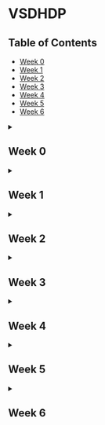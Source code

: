 # VSDHDP

## Table of Contents
- [Week 0](#week-0)
- [Week 1](#week-1)
- [Week 2](#week-2)
- [Week 3](#week-3)
- [Week 4](#week-4)
- [Week 5](#week-5)
- [Week 6](#week-6)
  
<details>
  <summary>
    <h2 id = 'week-0'>Week 0</h2>
  </summary>

<p>
  
  ## **Yosys Installation**

  1. Update package list and install dependencies:
      ```sh
      sudo apt-get update
      sudo apt-get install build-essential clang bison flex libreadline-dev gawk tcl-dev libffi-dev git graphviz xdot pkg-config python3 libboost-system-dev libboost-python-dev libboost-filesystem-dev zlib1g-dev make
      ```

  2. Clone the Yosys repository and install:
      ```sh
      git clone https://github.com/YosysHQ/yosys.git
      cd yosys
      make config-gcc
      make
      sudo make install
      ```

  ![Yosys Installation Screenshot](https://github.com/siddharthanand3/vsdhdp/assets/171400217/38640060-1f57-4b90-85ce-02d3d8da50b6)

  ## **iVerilog Installation**

  1. Update package list and install iVerilog:
      ```sh
      sudo apt-get update
      sudo apt-get install iverilog
      ```

  ![iVerilog Installation Screenshot](https://github.com/siddharthanand3/vsdhdp/assets/171400217/0a4109eb-273c-4712-936b-3f2052e3cfb1)

  ## **GTKWave Installation**

  1. Update package list and install GTK Wave:
      ```sh
      sudo apt-get update
      sudo apt install gtkwave
      ```

  ![GTK Wave Installation Screenshot](https://github.com/siddharthanand3/vsdhdp/assets/171400217/fe3a3ab1-4a81-4a36-a04c-decf631f9ade)

</p>
</details>


<details>
  <summary>
    <h2 id = 'week-1'>Week 1</h2>
  </summary>

<details>
  <summary>Introduction to Verilog RTL Design</summary>

### ***Viewing the Output After Simulation in GTKWave***

1. **Open iVerilog:**
    - ![ss for opening iverilog](https://github.com/siddharthanand3/vsdhdp/assets/171400217/bbd88023-3ee5-4547-af92-191251f8c92a)

2. **Create a VCD file:**
    - Steps:
    ```sh
    iverilog (name of the verilog file).v (tb_(name of verilog file)).v
    ./a.out
    ```
    - ![ss for opening gtkwave after loading the files into iverilog](https://github.com/siddharthanand3/vsdhdp/assets/171400217/9c023f1a-c651-4cfa-bcf2-e514f69397a1)

3. **Open the file in GTKWave to observe output:**
    - Steps:
    ```sh
    gtkwave (tb_(name of the verilog file)).vcd
    ```
    - OUTPUT:
    - ![Screenshot 2024-06-11 003114](https://github.com/siddharthanand3/vsdhdp/assets/171400217/6bbf9384-86a3-4b88-8fc3-092955a237b0)

#### **Viewing the Verilog Code for Both the Testbench and the File**

- ![iverilog testbench and file](https://github.com/siddharthanand3/vsdhdp/assets/171400217/717bfe71-c7a4-4564-86d4-fcebb9355613)

#### **Read Liberty Command to Read Both the .lib File and Verilog Code File**

- ![read lib 1](https://github.com/siddharthanand3/vsdhdp/assets/171400217/56b46a7a-631e-4660-9619-c3cd602aed9f)
- ![readverilog](https://github.com/siddharthanand3/vsdhdp/assets/171400217/d049566f-a9c8-4467-bf9e-f8bda294e001)

#### **Synthesis Design**

- Yosys is the synthesizer used to convert the RTL Design into a netlist for viewing purposes.
- Code:
    ```sh
    read_liberty -lib (.lib file location)
    read_verilog (name of the verilog file).v
    synth -top (module name in the verilog file)
    abc -liberty (.lib file location)
    ```
- ![synthesisdesign](https://github.com/siddharthanand3/vsdhdp/assets/171400217/4d2b9b0b-49b3-4724-b2da-8b40f6db723c)

#### Realize the Exact .lib File and Obtain Parameters for Verification

- ![realisesky130_cd](https://github.com/siddharthanand3/vsdhdp/assets/171400217/3b53b11f-aed1-4861-9bda-9d96e9c0c53c)

#### Netlist Viewing

- Code:
    ```sh
    show
    ```
- ![netlist](https://github.com/siddharthanand3/vsdhdp/assets/171400217/b55cb99e-59a1-4503-ab0e-295d2aa938a9)

#### Writing the Verilog Netlist File

- Code:
    ```sh
    write_verilog good_mux_netlist.v
    !gvim good_mux_netlist.v
    ```
- ![netlist representation](https://github.com/siddharthanand3/vsdhdp/assets/171400217/d73a9989-b0a8-40e5-8da8-13f942f19803)

</details>

<details>
  <summary>Timing libs, hierarchical vs flat synthesis</summary>

#### Accessing the .lib File

- ![lib ss](https://github.com/siddharthanand3/vsdhdp/assets/171400217/70ad16b6-d6ef-4d75-a96d-5c1ec3e603b3)

#### An Example for How Cells Are Stored

- ![and gate specifications](https://github.com/siddharthanand3/vsdhdp/assets/171400217/c3c1af4f-98fe-413f-afb6-94e4c11484dc)
- Different AND gates have different sizes and power consumed. For example, in the below figure although the AND4 gate occupies more area, the delay is lesser as compared to AND2 and AND0.
- ![andgatesdifferent flavors](https://github.com/siddharthanand3/vsdhdp/assets/171400217/ad8e0ced-1908-4de6-9611-ede56eaa930f)

#### Synthesis of Multiple Modules

- When a single module is used multiple times in a file, it is created only once and replicated to fit the requirement. This saves time and power.
- Code:
    ```sh
    read_liberty -lib (path to the .lib file)
    read_verilog (name of the Verilog file)
    synth_top (name of the module)
    abc -liberty (path to the .lib file)
    show
    ```
- ![multi code](https://github.com/siddharthanand3/vsdhdp/assets/171400217/18d34fc2-97a0-4bf9-86ac-a7eb8815d4c8)
- ![Multiple modules](https://github.com/siddharthanand3/vsdhdp/assets/171400217/bbdb9291-cf46-4a79-9b2e-fc8c14e0af55)

#### Design Output for Each Submodule

- ![modules design output](https://github.com/siddharthanand3/vsdhdp/assets/171400217/f3e49ebb-87d2-4428-b1f4-94b56407fc3c)

#### Hierarchical Design

- The design is constituted of many submodules, and it is preserved.
- Code:
    ```sh
    read_liberty -lib <path to the .lib file>
    read_verilog (name of the Verilog file)
    synth_top (name)
    abc -liberty (path to the .lib file)
    show (name given)
    ```
- ![hierarchical design](https://github.com/siddharthanand3/vsdhdp/assets/171400217/418c90a1-3456-4ae4-ab94-c1ea064635ed)
- ![hierarchy is preserved](https://github.com/siddharthanand3/vsdhdp/assets/171400217/1ab9c081-60cc-4645-ad25-dc90a65bcc7c)
- Code:
    ```sh
    write_verilog -noattr (name)
    !gvim (name)
    ```

#### Flattened File

- On using the 'flatten' command in Yosys you can break down the submodules.
- Code:
    ```sh
    flatten
    write_verilog (name of the module)_flat
    !gvim (name of the module)_flat
    ```
- ![flatten comparision](https://github.com/siddharthanand3/vsdhdp/assets/171400217/1e0cf6cb-1774-4803-822e-6bebfa6ac6f9)
- ![flattened netlist](https://github.com/siddharthanand3/vsdhdp/assets/171400217/91ed3a28-ec7f-4065-8f38-928a740bc226)

#### Synthesizing the Submodules Separately

- Doing so helps efficiency and reduces delay.
- ![synthesising on submodule1](https://github.com/siddharthanand3/vsdhdp/assets/171400217/9e6e37fc-a678-4b4e-af03-b206d3ac4d4b)

#### Netlist of Submodule1

- ![netlist submodule1](https://github.com/siddharthanand3/vsdhdp/assets/171400217/4f60bb8c-f38f-4ec9-ae56-eb46b78f4791)

#### Flop Synthesis Simulations

- Code:
    - To view in GTKWave:
        ```sh
        iverilog (name of the verilog file).v tb_(name of the verilog file).v
        ./a.out
        gtkwave tb_(name of the verilog file).v
        ```
    - For viewing netlist in Yosys:
        ```sh
        yosys
        read_liberty -lib (path to the .lib file)
        read_verilog (name of the verilog file).v
        dfflibmap -liberty (path to the .lib file)
        abc -liberty (path to the .lib file)
        show
        ```

#### Asynchronous Reset

- ![asyncres](https://github.com/siddharthanand3/vsdhdp/assets/171400217/87a3f977-9398-4950-a24b-ef3cf3877201)
- ![dff asyncreset netlist](https://github.com/siddharthanand3/vsdhdp/assets/171400217/a200e916-f8ce-4675-b058-7fb515ab7934)

#### Asynchronous Set

- ![async set](https://github.com/siddharthanand3/vsdhdp/assets/171400217/b1caee83-d554-4f2c-b9e9-eb34c6693631)
- ![asynset flop netlist](https://github.com/siddharthanand3/vsdhdp/assets/171400217/2903222e-2593-448f-84c5-ae5268412577)

#### Synchronous Set

- ![syncres](https://github.com/siddharthanand3/vsdhdp/assets/171400217/41b5ed2f-f264-4e66-9ad8-81f489941bf2)
- ![syncres netlist](https://github.com/siddharthanand3/vsdhdp/assets/171400217/304ea5a9-6cc9-4ef2-b263-fb7dc11a191f)

</details>

</details>


<details>
  <summary>
    <h2 id = 'week-2'>Week 2</h2>
  </summary>
  <details>
    <summary>Logic Optimization</summary>
    
#### Logic Optimization

Logic optimization is a process of finding an equivalent representation of the specified logic circuit under one or more specified constraints. This process is a part of logic synthesis applied in digital electronics and integrated circuit design.

#### Combinational Logic Optimization

**Steps:**
 In the Verilog files folder, open Yosys.
1. `read_liberty -lib (path to the .lib file)`
2. `read_verilog opt_check.v`
3. `synth -top opt_check`
4. `opt_clean -purge`
5. `abc -liberty (path to the .lib file)`
6. `show`

**Opt_check file:**

![Opt_check Screenshot](https://github.com/siddharthanand3/vsdhdp/assets/171400217/ed137704-a63e-427a-ab6d-01b974ac73f9)

![Opt_check Verilog Code](https://github.com/siddharthanand3/vsdhdp/assets/171400217/157083a9-8d98-4263-b849-bb45faca0a36)

**Opt_check2 file:**

![Opt_check2 Screenshot](https://github.com/siddharthanand3/vsdhdp/assets/171400217/ea231afd-bd5e-4fa4-ad05-bf6e7aac3892)

![Opt_check2 Verilog Code](https://github.com/siddharthanand3/vsdhdp/assets/171400217/32b06234-f2a1-4261-b4a3-386bc211c161)

**Opt_check3 file:**

![Opt_check3 Screenshot](https://github.com/siddharthanand3/vsdhdp/assets/171400217/e82c3999-5ce4-4c5c-a248-1896cf69f660)

![Opt_check3 Netlist](https://github.com/siddharthanand3/vsdhdp/assets/171400217/60dc3739-13e7-4a87-9115-b58b6bdf2a65)

**Opt_check4 file:**

![Opt_check4 Screenshot](https://github.com/siddharthanand3/vsdhdp/assets/171400217/b73f7e05-67bc-4a09-aafa-15fe2b0083c8)

![Opt_check4 Netlist](https://github.com/siddharthanand3/vsdhdp/assets/171400217/f4da383e-fc5f-44cb-b11c-4ed2ac2a95b6)

#### Optimization of Multiple Modules

**Steps:**
1. `yosys`
2. `read_liberty -lib (path to .lib file)`
3. `read_verilog (name of the file).v`
4. `synth -top (name of the module)`
5. `flatten`
6. `write_verilog (name of the file)_flat.v`
7. `opt_clean -purge`
8. `abc -liberty (path to the .lib file)`
9. `show`

**Multiple_module_opt.v:**

![Multiple Module Opt Screenshot](https://github.com/siddharthanand3/vsdhdp/assets/171400217/1bc28c90-2bd4-4997-ba8b-002571f07fbd)

![Multiple Module Opt Netlist](https://github.com/siddharthanand3/vsdhdp/assets/171400217/5ac68ad1-f45f-4abd-b7d3-b55247224f37)

#### Sequential Logic Optimization

**GTKWave:**
1. Open the Verilog files folder.
2. `iverilog (name of the verilog file).v tb_(name of the verilog file).v`
3. `./a.out`
4. `gtkwave tb_(name of the verilog file).v`

**Yosys netlist:**
1. `yosys`
2. `read_liberty -lib (path to the .lib file)`
3. `read_verilog (name of the verilog file).v`
4. `dfflibmap -liberty (path to the .lib file)`  # Since using a D flip flop
5. `abc -liberty (path to the .lib file)`
6. `show`

**Dff_const1.v:**

![Dff_const1 Screenshot](https://github.com/siddharthanand3/vsdhdp/assets/171400217/d3ba78a9-f06c-4e63-ae34-1f8861d23912)

![Dff_const1 GTKWave](https://github.com/siddharthanand3/vsdhdp/assets/171400217/547008c0-eba6-4650-9858-b6e269184e98)

![Dff_const1 Netlist](https://github.com/siddharthanand3/vsdhdp/assets/171400217/31547a10-e59a-4112-ae4b-d0680373dd8a)

**Dff_const2.v:**

![Dff_const2 Screenshot](https://github.com/siddharthanand3/vsdhdp/assets/171400217/549e0cae-bdc7-4788-befe-0c28ae431e0d)

![Dff_const2 GTKWave](https://github.com/siddharthanand3/vsdhdp/assets/171400217/47e1d220-fa27-4e11-b911-4969644b2f6a)

![Dff_const2 Netlist](https://github.com/siddharthanand3/vsdhdp/assets/171400217/19621b92-7790-4195-bbb9-e98b4f58e7aa)

**Dff_const3.v:**

![Dff_const3 Screenshot](https://github.com/siddharthanand3/vsdhdp/assets/171400217/37c15e31-f4bf-42f8-8878-bbce8382933e)

![Dff_const3 GTKWave](https://github.com/siddharthanand3/vsdhdp/assets/171400217/575ac287-7b79-42ae-82cf-9f29eccb8a71)

![Dff_const3 Netlist](https://github.com/siddharthanand3/vsdhdp/assets/171400217/7593754d-f778-4ebc-8b8f-cf1433e12449)

**Dff_const4.v:**

![Dff_const4 Screenshot](https://github.com/siddharthanand3/vsdhdp/assets/171400217/7f49bdec-cd01-4fe6-8da3-52bcb511ef6b)

![Dff_const4 GTKWave](https://github.com/siddharthanand3/vsdhdp/assets/171400217/029d50b0-1a2f-4a64-ac15-29d43f53cd32)

![Dff_const4 Netlist](https://github.com/siddharthanand3/vsdhdp/assets/171400217/51796e6a-0c52-4ec8-b664-b63fdd8c5230)

**Dff_const5.v:**

![Dff_const5 Screenshot](https://github.com/siddharthanand3/vsdhdp/assets/171400217/97c85158-cb06-4fad-be5b-89260485def1)

![Dff_const5 GTKWave](https://github.com/siddharthanand3/vsdhdp/assets/171400217/3955d1cc-3d1f-4ec1-a085-8274cf9aa10f)

![Dff_const5 Netlist](https://github.com/siddharthanand3/vsdhdp/assets/171400217/fa6d846c-8a42-4a08-b011-e2ad86870dfe)

 </details>

 <details>
    <summary>Gate Level Simulation (GLS)</summary>

#### Gate Level Simulation (GLS)

**Synthesis Simulation Mismatch:**

**Steps:**
1. GTKWave simulation
2. Yosys synthesis of netlist
3. Gate level simulation to compare the two simulations and confirm

**Code:**

**GTKWave simulation:**
1. `iverilog (name of the verilog file).v tb_(name of the verilog file).v`
2. `./a.out`
3. `gtkwave tb_(name of the verilog file).v`

**Yosys synthesis of netlist:**
1. `read_liberty -lib (path to the .lib file)`
2. `read_verilog (name of the verilog file).v`
3. `synth -top (name of the module)`
4. `abc -liberty (path to the .lib file)`
5. `write_verilog (name of the verilog file)_net.v`
6. `show`

**Gate level simulation:**
1. `iverilog (path to the primitives.v file) (path to the sky130_fd_sc_hd.v file) (name of the verilog file)_net.v (testbench of the verilog file)`
2. `./a.out`
3. `gtkwave (testbench of the verilog file).vcd`

**Ternary_mux_operator.v:**

**File:**

![Ternary_mux File](https://github.com/siddharthanand3/vsdhdp/assets/171400217/e3a704ac-9b72-47c8-89b0-be29492823c5)

**GTKWave simulation:**

![Ternary_mux GTKWave](https://github.com/siddharthanand3/vsdhdp/assets/171400217/22b26915-2e98-4f00-8707-5bb375750505)

**Netlist:**

![Ternary_mux Netlist](https://github.com/siddharthanand3/vsdhdp/assets/171400217/882805fb-8763-49a5-91fe-dba2548dd597)

**Confirmed GLS output:**

![Ternary_mux GLS Output](https://github.com/siddharthanand3/vsdhdp/assets/171400217/7e832ae8-a720-4181-80dc-3aa6d88677f3)

**Bad_mux.v:**

**File:**

![Bad_mux File](https://github.com/siddharthanand3/vsdhdp/assets/171400217/11de45ac-99d6-4798-9e68-0e2cd1d7ad3a)

**GTKWave simulation:**

![Bad_mux GTKWave](https://github.com/siddharthanand3/vsdhdp/assets/171400217/4a4116cf-b540-4800-90b6-4798d8b56096)

**Netlist:**

![Bad_mux Netlist](https://github.com/siddharthanand3/vsdhdp/assets/171400217/f59a16cf-5fd8-45ad-a280-67ff30b1071d)

**Confirmed GLS output:**

![Bad_mux GLS Output](https://github.com/siddharthanand3/vsdhdp/assets/171400217/1d1a7da5-ac43-4a1a-8460-c3a05080d0df)

**Blocking_caveat.v:**

**File:**

![Blocking_caveat File](https://github.com/siddharthanand3/vsdhdp/assets/171400217/59ce738b-d7ef-4cbf-ad11-920aafc23f49)

**GTKWave simulation:**

![Blocking_caveat GTKWave](https://github.com/siddharthanand3/vsdhdp/assets/171400217/25cf96a8-6956-48c6-93b9-bcd72315d68e)

**Netlist:**

![Blocking_caveat Netlist](https://github.com/siddharthanand3/vsdhdp/assets/171400217/362f6518-6409-41b2-bf9a-834f71717220)

**Confirmed GLS output:**

![Blocking_caveat GLS Output](https://github.com/siddharthanand3/vsdhdp/assets/171400217/14045d2f-88ae-4cf4-970d-18ec67712e25)

In the above example, the Gate Level Simulation failed. This is due to a synthesis simulation mismatch caused by a blocking statement. Hence, it is important to note that we need to avoid using blocking statements as much as possible. And when we do use them, we need to have the utmost clarity so as to prevent such errors.
 </details>
</details>

<details>
  <summary>
    <h2 id = 'week-3'>Week 3</h2>
  </summary>
  <details>
    <summary>RISC-V: An overview</summary>

#### **RISC-V architecture:** 

  The RISC-V architecture is built upon a set of key design principles that contribute to its performance, efficiency, and adaptability. These principles include the use of a reduced instruction set, modularity, and extensibility. By adhering to these principles, RISC-V enables the development of processors that can be tailored to specific applications and use cases, providing a high degree of customization and optimization.

  ![image](https://github.com/siddharthanand3/vsdhdp/assets/171400217/80d84c9f-7e37-4212-bb5a-b837e920e08b)

#### **Instruction set:**

 The RISC-V instruction set architecture (ISA) is a set of instructions for a computer processor. It supports a wide range of applications, including embedded systems, application processors, and microcontrollers. The RISC-V instructions are designed to improve code density and performance while ensuring that code is compact and easy to debug. The instruction set includes integer and floating-point computing, as well as memory and control instructions. The instruction set is extensible, allowing for custom instructions to be added to the architecture.

![image](https://github.com/siddharthanand3/vsdhdp/assets/171400217/4096d8c2-7a49-41f9-83b5-cb7694b47eab)

![image](https://github.com/siddharthanand3/vsdhdp/assets/171400217/2d850c99-8130-4be8-9d9b-d1ba481ff846)

</details>
  <details>
    <summary>Compilation of the C Code</summary>

#### **Installation of the leafpad editor:**

```bash
sudo apt install leafpad
```

#### **Open the leafpad editor:**

```bash
leafpad (name of the file).c
```

#### **C code:**

![Screenshot 2024-06-26 223602](https://github.com/siddharthanand3/vsdhdp/assets/171400217/4c3e3837-f8e0-4730-abf1-2a88e947d800)


#### **Output of the code:**

```bash
gcc (name of the file).c
ls -ltr
./a.out
```

![Screenshot 2024-06-25 180104](https://github.com/siddharthanand3/vsdhdp/assets/171400217/1296a5cf-bf2f-4662-8d56-9af62cb1de26)

 </details>
 
 <details>
    <summary>RISC-V Based Lab</summary>


#### **Code:**

#### **Display the C code on terminal:**

```bash
cat (name of the file).c
```

![cat c code](https://github.com/siddharthanand3/vsdhdp/assets/171400217/a5ef253a-eb1e-4260-95fa-c02c78c7bfbd)


#### **Utilizing the RISC-V compiler:**

```bash
riscv64-unknown-elf-gcc -o1 -mabi=lp64 -march=rv64i -o (name of the file).o (name of the file).c
```

#### **Check if the file has been created:**

```bash
ls -ltr (name of the file).o
```

![Screenshot 2024-06-25 185502](https://github.com/siddharthanand3/vsdhdp/assets/171400217/7fc1a23f-a8fa-47a2-9d5a-60415d9b0f85)

#### **In order to view the Assembly level breakdown:**

```bash
riscv64-unknown-elf-objdump -d (name of the file).o
riscv64-unknown-elf-objdump -d (name of the file).o | less
/main
```

![O1](https://github.com/siddharthanand3/vsdhdp/assets/171400217/1df9dccb-6faf-4f8e-b70d-e364e8761eca)


#### **In order to reduce the number of instructions so that speed is increased:**

```bash
riscv64-unknown-elf-gcc -ofast -mabi=lp64 -march=rv64i -o (name of the file).o (name of the file).c
```


#### **Reduced instruction set:**

![ofast instruction](https://github.com/siddharthanand3/vsdhdp/assets/171400217/abf48a44-b595-48c9-9447-5dffda7f23cd)


| Optimization flags | Details |
|-|-|
| `-O0` | Default optimization for compilation time. | 
| `-O1` | It optimizes minimally. |
| `-O2` | It optimizes slightly more than O1. |
| `-O3` | It optimizes even more. |
| `-Ofast` | It optimizes very aggressively to the point of breaking standard compliance. |
| `-Og` | Optimize debugging experience. -Og enables optimizations that do not interfere with debugging. It should be the optimization level of choice for the standard edit-compile-debug cycle, offering a reasonable level of optimization while maintaining fast compilation and a good debugging experience. |
| `-Os` | Optimize for size. `Os` enables all `O2` optimizations that do not typically increase code size. It also performs further optimizations designed to reduce code size. `Os` disables the following optimization flags: `-falign-functions -falign-jumps -falign-loops -falign-labels -freorder-blocks -freorder-blocks-and-partition -fprefetch-loop-arrays -ftree-vect-loop-version`. |

  </details>
<details>
  <summary>RISC-V rv32i</summary>
 
<details>
    <summary>
    <h4 id='RISC-V Simulation using GTKWave'>  RISC-V Simulation using GTKWave </h4>
    </summary>


#### In order to clone the files and download the netlist files for simulation and synthesis:

```bash
git clone https://github.com/siddharthanand3/vsdhdp
cd rv32i
```

#### **GTKWave simulation**:

```bash
iverilog rv32i.v tb_rv32i.v
./a.out
gtkwave tb_rv32i.vcd
```

| **S. No.** |  **Operation**  |  **Hardcoded ISA**  |  
|  :----:  |  :----:  |  :----:  |  
|  1.  |  ADD R6, R2, R1  |  32'h02208300  |  
|  2.  |  SUB R7, R1, R2  |  32'h02209380  |  
|  3.  |  AND R8, R1, R3  |  32'h0230a400  |  
|  4.  |  OR R9, R2, R5  |  32'h02513480  |  
|  5.  |  XOR R10, R1, R4  |  32'h0240c500  |  
|  6.  |  SLT R1, R2, R4  |  32'h02415580  |  
|  7.  |  ADDI R12, R4, 5  |  32'h00520600  |  
|  8.  |  BEQ R0, R0, 15  |  32'h00f00002  |  
|  9.  |  SW R3, R1, 2  |  32'h00209181  |  
|  10.  |  LW R13, R1, 2  |  32'h00208681  |  
|  11.  |  SRL R16, R14, R2  |  32'h00271803  |
|  12.  |  SLL R15, R1, R2  |  32'h00208783  |

#### **Analysing the obtained waveform pertaining to each of the above instruction:**

`clk` - clock
`ID_EX_A` - Input stored in register 1
`ID_EX_B` - Input stored in register 2
`EX_MEM_ALUOUT` - Obtained output
`EX_MEM_IR` - 32 bit ISA for each instruction

**`Instruction 1: ADD R6, R2, R1`**  

Output of ADD: 1+2 = 3
Hardcoded ISA: 32'h02208300

![instruction 1](https://github.com/siddharthanand3/vsdhdp/assets/171400217/ec6b814b-93ae-4978-84d1-deba37bbbf97)

**`Instruction 2: SUB R7, R1, R2`**

Output of SUB: 1-2 = -1 = FFFFFF...
Hardcoded ISA: 32'h02209380

![instruction 2](https://github.com/siddharthanand3/vsdhdp/assets/171400217/7ea4a566-d8ec-45ba-9ee8-252bb913ea7f)

**`Instruction 3: AND R8, R1, R3`**

Output of AND: 3(0011) & 1(0001) = 1(0001)
Hardcoded ISA: 32'h0230a400

![instruction3](https://github.com/siddharthanand3/vsdhdp/assets/171400217/e87a951a-1ca2-4178-abe2-b082310d476b)

**`Instruction 4: OR R9, R2, R5`**

Output of OR: 2(0010) | 5(0101) = 7(0111)
Hardcoded ISA: 32'h02513480

![instruction4](https://github.com/siddharthanand3/vsdhdp/assets/171400217/0ee70de0-788c-489a-a0d6-9b254ac32fd5)

**`Instruction 5: XOR R10, R1, R4`**

Output of XOR: 1(0001) ^ 4(0100) = 5(0101)
Hardcoded ISA: 32'h0240c500

![instruction5](https://github.com/siddharthanand3/vsdhdp/assets/171400217/5f4a8849-6c79-4f14-afe1-a2d85428e38b)

**`Instruction 6: SLT R1, R2, R4`**

Output of SLT: It compares the first input with the second input. If the first input is lesser than the second, then 1. Else 0.
2<4, hence 1.
Hardcoded ISA: 32'h02415580

![instruction6](https://github.com/siddharthanand3/vsdhdp/assets/171400217/9ffac6ae-651c-45e5-8dfa-735d31638857)

**`Instruction 7: ADDI R12, R4, 5`**

Output of ADDI: It adds the first input with an immediate value.
Hardcoded ISA: 32'h00520600

![instruction7](https://github.com/siddharthanand3/vsdhdp/assets/171400217/2671bad3-0e20-4694-8762-9c6e6579b9f2)

**`Instruction 8: BEQ R0, R0, 15`**

Output of BEQ: BEQ is a branching instruction which increments the program counter(PC) by the provided number(in this case, 15) if both inputs are equal.
Here since both inputs are equal, we can see the increase in the program counter.
Hardcoded ISA: 32'h00f00002

![instruction 8](https://github.com/siddharthanand3/vsdhdp/assets/171400217/0d27a9a3-c089-4804-bce2-4998963fdf16)

**`Instruction 9: SW R3, R1, 2`**

Output of SW: The store word `(SW)` instruction reads the lower 4 bytes of your source register and stores them into memory at the address given in the destination operand.
Memory in [ Source register 1 + offset ] is transferred to Destination register.
Hardcoded ISA: 32'h00209181

![instruction 9](https://github.com/siddharthanand3/vsdhdp/assets/171400217/71b933a4-29cd-4f70-93d7-c6e164b59fdf)


  </details>

<details>
    <summary>
      <h4 id='RISC-V Synthesis using Yosys'>RISC-V Synthesis using Yosys</h4>
      </summary>


#### **Synthesis to convert the RTL design code to netlist**:

```bash
read_liberty -lib lib/sky130_fd_sc_hd__tt_025C_1v80.lib
read_verilog rv32i.v
synth -top rv32i
dfflibmap -liberty ..lib/sky130_fd_sc_hd__tt_025C_1v80.lib
proc ; opt	
abc -liberty ..lib/sky130_fd_sc_hd__tt_025C_1v80.lib
clean
flatten 
write_verilog -noattr rv32i_synth.v
```

The netlist file `rv32i_synth.v` is created in the home directory.

![presence of netlist file](https://github.com/siddharthanand3/vsdhdp/assets/171400217/0a719fb2-d99d-4747-ab44-dd3ba7ca2380)

  </details>

<details>
    <summary>
      <h4 id='Gate level simulation of RISC-V'>Gate level simulation of RISC-V</h4>
      </summary>

#### **Gate level simulation**:

```bash
iverilog (path to the primitives.v file) (path to the sky130_fd_sc_hd__tt_025C_1v80.lib file) rv32i_synt.v tb_rv32i.v
./a.out
gtkwave rv32i.vcd
```


**`Instruction 1: ADD R6, R2, R1`**  

![instruction 1](https://github.com/siddharthanand3/vsdhdp/assets/171400217/24bd4132-60a0-4a18-bd50-59784c272977)

**`Instruction 2: SUB R7, R1, R2`**

![instruction 2](https://github.com/siddharthanand3/vsdhdp/assets/171400217/3dbac635-133f-4dd3-a383-3421fd3e4c63)

**`Instruction 3: AND R8, R1, R3`**

![instruction3](https://github.com/siddharthanand3/vsdhdp/assets/171400217/6c7ee19c-d8e3-4e94-a08b-f1f2ab14d327)

**`Instruction 4: OR R9, R2, R5`**

![instruction4](https://github.com/siddharthanand3/vsdhdp/assets/171400217/148a0bd9-7e66-4b3d-aac4-01491035e7cd)

**`Instruction 5: XOR R10, R1, R4`**

![instruction5](https://github.com/siddharthanand3/vsdhdp/assets/171400217/27877b3d-a0a2-4bc0-88b2-807ed6b46ccb)

**`Instruction 6: SLT R1, R2, R4`**

![instruction6](https://github.com/siddharthanand3/vsdhdp/assets/171400217/14f69da4-98c0-41fb-9b23-cb8fe503d0fb)

**`Instruction 7: ADDI R12, R4, 5`**

![instruction7](https://github.com/siddharthanand3/vsdhdp/assets/171400217/c0bb5064-cf83-4bef-86b7-1b994f0ba66b)

**`Instruction 8: BEQ R0, R0, 15`**

![instruction 8](https://github.com/siddharthanand3/vsdhdp/assets/171400217/8ba2831f-a632-41b8-bb72-6427e6744f0f)

**`Instruction 9: SW R3, R1, 2`**

![instruction 9](https://github.com/siddharthanand3/vsdhdp/assets/171400217/debff06c-1b90-4460-86a3-0a9725c4dd9f)


The above screenshots are proof of the confirmed Gate Level Simulation (GLS), as there is no mismatch post synthesis.



</details>
</details>
  
</details>

<details>
  <summary>
     <h2 id = 'week-4'>Week 4</h2>
  </summary>
<details>  
<summary> Static timing Analysis (STA)</summary>  
<h3>What is Static Timing Analysis?</h3>  

* Static timing analysis (STA) is a method of validating the timing performance of a design by checking all possible paths for timing violations. 
STA breaks a design down into timing paths, calculates the signal propagation delay along each path, and checks for violations of timing constraints inside the design and at the input/output interface.
* In comparision to circuit simulation, static timing analysis is:
  * Faster - It doesn't simulate multiple test vectors
  * More thorough - It is more thorough in the sense that it checks the worst-case timing for all possible logic conditions, not just those sensitized by a particular set.


<h3>OpenSTA</h3>

OpenSTA is a gate level static timing verifier. As a stand-alone executable it can be used to verify the timing of a design using standard file formats.

Steps to install OpenSTA:
```
git clone https://github.com/parallaxsw/OpenSTA.git
cd OpenSTA
mkdir build
cd build
cmake ..
make
```

STA of RISC-V CPU core using OpenSTA:

1. Open a new folder which contains all the required files.
2. `sta`
3. `read_liberty ./sky130_fd_sc_hd__tt_025C_1v80.lib`
4. `read_verilog ./rv32i_synth.v`
5. `link_design rv32i`
6. `current_design`
7. `read_sdc riscv_core_synthesis.sdc`
8. `check_setup -verbose -unconstrained_endpoints`
9. `report_checks -path_delay min_max -fields {nets cap slew input_pins fanout} -digits {4}`

Min path:

![minpath](https://github.com/user-attachments/assets/383ced60-c91c-4d7e-83ed-c5bf17b68225)

Max path:

![maxpath](https://github.com/user-attachments/assets/9f924f08-63fa-4fe9-9352-0ef42fd6866d)

</details>
  
</details>

<details>
<summary>
  <h2 id = 'week-5'> Week 5 </h2>
</summary>  

Configuration of the .tcl file:

![Screenshot 2024-07-20 053448](https://github.com/user-attachments/assets/9189bd37-86ea-4cb5-98ff-41077899dbba)

Some basic commands for setting design constraints:

1. `get_*` - querying commands
   i) `get_ports`: It is used to query the ports in the design.
   ii) `get_clocks`: It is used to query the clocks in the design.
   iii) `get_attribute`: It is used to view properties of the cells or ports.

Note: `-filter` is used to input conditions while using `get_*` commands.

2. `report_*` - used to obtain details regarding any specific ports or pins

Configuring the Design constraints:

1. `create_clock -name <name_of_clock:'my_clk'> -per ,period:'5(in ns)'> [clock definition point]`: command to generate a clock
2. `set_clock_latency <delay> <name of the clock>`: In order to model clock delay in the network.
3. `set_clock_uncertainty <delay = skew + jitter> <name of the clock>`: This is for setting the clock network (skew + jitter).

Important note: It is imperative that after performing the CLock Tree Synthesis (CTS), we take only jitter into account. This is because the skew will be calculated from the clock network.

`set_clock_uncertainty <delay = jitter> <name of the clock>`: post CTS.

The period given in the `create_clock` command is actually the time period between two rising edges in the clock cycle.

`-wave {<first rising edge> <first falling edge>}`: this is used to signify that the starting phase (i.e. 0 is a falling edge).


TCL file defining the corners:

Process corners in VLSI refer to the variations in transistor and circuit behavior due to manufacturing tolerances. These variations can significantly impact the timing and performance of a circuit during static timing analysis (STA).

![image](https://github.com/user-attachments/assets/6ddcec89-1a36-442a-9115-10b604d8e8c7)

STA of slow, typical and fast libraries:

Slow library:

![Screenshot 2024-07-26 194838](https://github.com/user-attachments/assets/43ffa531-d36a-4b7c-aa8d-7d144bdf1e37)


Typical library:

![Screenshot 2024-07-26 194848](https://github.com/user-attachments/assets/9e4fcf72-1504-44f4-9438-8e704a346836)


Fast library:

![Screenshot 2024-07-26 194811](https://github.com/user-attachments/assets/50710848-0d16-4fd5-94fc-3e240e83792e)

TCL file for output generation:

![image](https://github.com/user-attachments/assets/4ba69a9b-fcf3-40be-a3b3-00a47144a5e8)


WNS:

Worst negative slack (WNS) is the setup slack of the critical path in your design.

![image](https://github.com/user-attachments/assets/10d98ccb-c591-403a-8bd0-87bf3b3fdca0)


TNS:

The "Total Negative Slack (TNS)" is the sum of the (real) negative slack in your design.

![image](https://github.com/user-attachments/assets/27b30f62-d7fc-4e2a-acad-59abf5e181d6)

</details>

<details>
<summary>
  <h2 id = 'week-6'> Week 6 </h2>
</summary>

There are 3 major elements that are required to execute the design flow of ASIC:

* Hardware Development Language
* EDA tools
* Process Design kits (PDKs)

The flow from RTL to GDSII:

![image](https://github.com/user-attachments/assets/3c685192-624a-48a0-a594-599c392e204e)


Interactive mode of OpenLANE:

1. `prep -design <design_name>`
2. `run_synthesis`
3.  `run_floorplan`
4.  `run_placement`
5.  `run_cts`
6.  `run_routing`
7.  `run_magic`
8.  `run_magic_spice_export`
9.  `run_magic_drc`
10.  `run_netgen`
11.  `run_magic_antenna_check`

Labs were performed with regard to design <`design name: picorv32a`>.

<details>
<summary> 
<h3>Synthesis and Flop ratio</h3>
</summary>

`run_synthesis` command to execute synthesis of picorv32a:

![image](https://github.com/user-attachments/assets/f4e385f5-e06c-4e15-95bc-880423f175b0)

  
Flop ratio of picorv32a:

![picorv32a](https://github.com/user-attachments/assets/fb231790-39b9-4f00-92be-2ac702d3f1b2)

Number of D- flip dlops is indicated by file name ending with 'dfxtp'. It's 1613.
```math
Total\ number\ of\ cells = 14876\

1613\ / 14876\ = 0.1084\ or\ 10.84\%.
```
</details>
<details>
<summary> 
<h3>Floorplan and placement post synthesis</h3>
</summary>
Floorplan:

1. `./flow.tcl -interactive`
2. `prep -design picorv32a`
3. `run_synthesis`
4. `run_floorplan`

![floorplan](https://github.com/user-attachments/assets/27d0d613-dd02-4ac6-8cbd-e9b96e4c6c37)


Pre-placement:

Contents of floorplan.def:

![floorplan def](https://github.com/user-attachments/assets/8bfd6103-c432-4004-8942-81fa57ae15b4)

Commands to load floorplan def in magic:

1. `cd Desktop/work/tools/openlane_working_dir/openlane/designs/picorv32a/runs/17-03_12-06/results/floorplan/`
2. `magic -T /home/vsduser/Desktop/work/tools/openlane_working_dir/pdks/sky130A/libs.tech/magic/sky130A.tech lef read ../../tmp/merged.lef def read picorv32a.floorplan.def &`

![ss in floorplan def](https://github.com/user-attachments/assets/4b439e72-ff90-42a0-9925-eca88d955f21)

Equidistant ports:

![equidistant ports](https://github.com/user-attachments/assets/ee51a002-73d9-4594-9dc2-53f12b876b56)

Port placement:

![metal3layer](https://github.com/user-attachments/assets/781b45a1-53ef-4f24-9f35-a6d89df9c195)

![metal2layer](https://github.com/user-attachments/assets/b53d9c71-55b0-4482-b974-1aadc187a229)

Decap and tap cells:

![decap and tap cells](https://github.com/user-attachments/assets/ef0d0af6-f9bc-4f20-a990-3e827f89fa53)

Standard cells at the origin:

![subcell](https://github.com/user-attachments/assets/8366fb44-c690-4ad7-9ab7-a6a3c318867c)

Post-placement:

1. `run_placement`

Commands to load placement def in magic:

1. `cd Desktop/work/tools/openlane_working_dir/openlane/designs/picorv32a/runs/17-03_12-06/results/placement/`
2. `magic -T /home/vsduser/Desktop/work/tools/openlane_working_dir/pdks/sky130A/libs.tech/magic/sky130A.tech lef read ../../tmp/merged.lef def read picorv32a.placement.def &`

![placement def](https://github.com/user-attachments/assets/a2a29434-1947-4e07-8d54-ff2fa6dc3aef)

We previously saw in the floorplan about unplaced standard cells.

Standard cells legally placed:

![Unplacedstandardcellslegallyplace](https://github.com/user-attachments/assets/1ddb96fd-fad1-43cd-b5ca-85ebb7417504)
</details>

<details>
<summary> 
<h3>Designing library cells using magic and ngspice</h3>
</summary>

SPICE simulations:

The order of description of the MOS transistors is `drain gate source substrate`.

```
*** Model Descriptions ***
*** Netlist Descriptions ***
M1 out in vdd vdd PMOS W=0.375u L=0.25u
M2 out in 0 0 NMOS W=0.375u L=0.25u

cload out 0 10f

Vdd vdd 0 2.5
Vin in 0 2.5

*** Simulation Commands***
.op
.dc Vin 0 2.5 0.05

*** .include tech parameters file ***
.LIB "<name of tech parameters file>" CMOS_MODELS
.end
```

Cloning the design of the custom inverter layout from the referenced repository:

1. `cd /home/vsduser/Desktop/work/tools/openlane_working_dir/openlane`
2. `git clone https://github.com/nickson-jose/vsdstdcelldesign`

Copy the magic tech file `sky130A.tech` to the same folder in order to not write the entire path repeatedly.

3. `cp /home/vsduser/Desktop/work/tools/openlane_working_dir/pdks/sky130A/libs.tech/magic/sky130A.tech`

Open the custom inverter design on magic:

4. `magic -T sky130A.tech sky130_inv.mag &` 

![inverterlayout](https://github.com/user-attachments/assets/b0e00f7c-90fb-4c5b-a140-aee3d48aecb7)


Identifying PMOS and NMOS on the custom inverter layout:

![pmos identified](https://github.com/user-attachments/assets/7a6fa8e1-250d-436e-b3db-3c69db9ff937)

![nmosidentified](https://github.com/user-attachments/assets/b32f424d-5554-4aec-95f7-94404a725ac7)

Verification that the output (labelled Y) is in fact connected to the drain of both PMOS and NMOS:

![yconnectedtopmosandn](https://github.com/user-attachments/assets/ba5f4c0e-9db0-4c75-abe9-37382971b330)

Verification that Vss is connected to the source of NMOS:

![vgndconnectedtosourceofnmos](https://github.com/user-attachments/assets/a2641752-0634-4984-bd6d-4027cd3f6fe5)

Verification that Vdd is connected to the source of PMOS:

![vddconnectedtosourceofpmos](https://github.com/user-attachments/assets/c0a27e37-60fe-488c-bc3a-4c17df84b60a)

Spice extraction of the inverter:

In the tkcon window:

1. `extract all`

`.ext` file has been created.

2. `ext2spice cthresh 0 rthresh 0`
3. `ext2spice`

![sky130_inv spice](https://github.com/user-attachments/assets/7525b98b-182f-498d-95b5-e74334a0dfa2)

The `.spice` file has successfully been created.

Edited `sky130_inv.spice` file:

![spicefile](https://github.com/user-attachments/assets/aedd0ebe-b3ce-4540-b46b-78ac3bef224d)

Ngspice installation:

`sudo apt install ngspice`

Ngspice simulation:

1. `ngspice sky130_inv.spice`
2. `plot y vs time a`

![image](https://github.com/user-attachments/assets/c35a2938-bb64-4965-b0a8-7544f4fd19ca)

![graph](https://github.com/user-attachments/assets/7b1f3583-ba26-4e34-bd6b-587c93570c4d)

Rise transition time calculation:

```math
Rise\ transition\ time = X\ axis\ value\ for\ output\ at\ 80\% - X\ axis\ value\ for\ output\ at\ 20\%
```
```math
20\%\ of\ output = 660\ mV
```
```math
80\%\ of\ output = 2.64\ V
```

Output at 20%:

![code 20%](https://github.com/user-attachments/assets/84ab70aa-58a6-49b4-b126-d6df1edc3f83)

![20% img](https://github.com/user-attachments/assets/b13ae857-6d3e-4fe4-b2b0-f4148d0d865f)

Output at 80%:

![code 80%](https://github.com/user-attachments/assets/7541551d-2715-4c8c-9006-89f76f9ba3b5)

![80% img](https://github.com/user-attachments/assets/5a7e3dcb-d084-46be-9f07-f62b6741be6c)

```math
Rise\ transition\ time = 2.2465\ - 2.1823\ = 0.0642\ ns\ = 64.2\ ps
```

Cell rise delay calculation:

```math
Rise\ cell\ delay\ = X\ axis\ value\ for\ output\ at\ 50\% - X\ axis\ value\ for\ input\ at\ 50\%
```
```math
50\%\ of\ 3.3V\ = 1.65\ V
```

Cell rise delay at 50% of output:

![cellrisedelay](https://github.com/user-attachments/assets/d39d7d13-82bd-44a6-a3de-1e584dd5cdc4)

![50%cellrise](https://github.com/user-attachments/assets/ed55b631-847d-46d7-91ae-59a41b59c34f)


```math
Rise\ transition\ time = 2.2114\ - 2.1498\ = 0.0616\ ns\ = 61.6\ ps
```
</details>


<details>
<summary> 
<h3>Problems in the old magic tech file and DRC rules</h3>
</summary>

Corrupt skywater process magic tech file and performing DRC corrections:

1. Download `drc_tests.tgz` from [`https://opencircuitdesign.com/open_pdks/archive`](https://opencircuitdesign.com/open_pdks/archive).
2. `tar xfz drc_tests.tgz`

Now that the folder `drc_tests` has been successfully extracted in the `home` folder go ahead and see its contents.

3. `cd drc_tests`
4. `ls -al`

Screenshot of the command window and the contents:

![drc_tests](https://github.com/user-attachments/assets/43d45a12-b21a-490d-a6a8-5420562d6306)

.magicrc file:

![magicrc](https://github.com/user-attachments/assets/ce4d6885-b7f0-4bf1-a694-31ba1515b722)

Incorrectly implemented simple rule correction:

`met3.mag`:

![met3](https://github.com/user-attachments/assets/9231da4e-93f5-4f9e-91b4-3ae536d39b40)

Use `drc why` to identify errors:

![drc why](https://github.com/user-attachments/assets/8696c26e-cdd0-4166-8cbe-39c9ddb71842)

Loading poly:

`load poly`

![poly](https://github.com/user-attachments/assets/a5164c6c-7564-4885-b677-4280faa600a2)

![poly mag](https://github.com/user-attachments/assets/d8d9a4e3-1417-4684-8fab-6a08edeb210d)

Screenshot of `poly` rules:

![peripheryrules](https://github.com/user-attachments/assets/23677d8c-4559-433f-85cc-0b628cef093d)

In the below ss we can clearly notice the violation of `poly.9`

![poly 9violation](https://github.com/user-attachments/assets/013a3ec8-035e-4e23-8b27-90b71e75a82d)

DRC correction made:

![correction](https://github.com/user-attachments/assets/c34652f0-96e8-4765-89b1-fe62921b91f2)

![correction2](https://github.com/user-attachments/assets/1f333e6b-8ac0-4147-88a2-2364ee3420ac)

Let's update the `sky130A.tech` file in magic and check drc:

1. `tech load sky130A.tech`
2. `drc check`
3. `drc why`

![drccheck](https://github.com/user-attachments/assets/7849ca1e-080b-4aef-b150-1272eaa8039e)

Screenshot of `difftap` rules:

![difftap](https://github.com/user-attachments/assets/4db091ca-0305-47d1-9a58-bfd6de42aa6d)

Incorrectly implemented `difftap.2` rule:

![incorrectly implementeddifftap](https://github.com/user-attachments/assets/4b98bfab-be40-4425-93c8-b0e43f888eeb)


</details>

<details>
<summary> 
<h3>Timing modelling using delay tables</h3>
</summary>
Let's revisit the custom inverter layout:

1. `cd Desktop/work/tools/openlane_working_dir/openlane/vsdstdcelldesign`
2. `magic -T sky130A.tech sky130_inv.mag &`

![custominverterlay](https://github.com/user-attachments/assets/98b17110-902e-4a41-80bf-8aceaf37eefb)

`tracks.info` of sky130_fd_sc_hd:

1. `cd Desktop/work/tools/openlane_working_dir/pdks/sky130A/libs.tech/openlane/sky130_fd_sc_hd/`
2. `less tracks.info`

![tracks info](https://github.com/user-attachments/assets/667b69ba-067d-47c6-a0b8-d43f7de1d007)

`tkcon` grid command window:

![tkcon grid](https://github.com/user-attachments/assets/801ea11d-e930-43a0-8707-1bc8af4b8d2d)

Condition 1 verified:

![condition1](https://github.com/user-attachments/assets/a1e3a86b-058a-4478-ae71-20a5833b1ba5)

Both the input and the output ports are at the intersection of the vertical and horizontal tracks. This ensures interconnectivity in both x and y direction for the ports.

Condition 2 verified:

![image](https://github.com/user-attachments/assets/c5f1fee9-28f6-4344-97e5-6e2dd5165a6b)

The second condition states that the width of the cell must be an odd multiple of the X pitch.

``` math
0.5\ + 1\ + 1\ + 0.5\ = 3\ which\ is\ odd.
```

``` math
Width\ of\ the\ standard\ cell\ = 0.46\ * 3\ = 1.38\ um.
```

Condition 3 verified:

![height and width of the cell](https://github.com/user-attachments/assets/3170adcf-0d3b-47b7-be7a-fcf25bf7bbdf)

The third condition states that the height of the cell must be an even multiple of the Y pitch.

``` math
0.5\ + 1\ + 1\ + 1\ + 1\ + 1\ + 1\ + 1\ + 0.5\ = 8\ which\ is\ even.
```

``` math
Height\ of\ the\ standard\ cell\ = 0.34\ * 8\ = 2.72\ um.
```

Save the file as `sky130_vsdinv.mag`:

![commandtosavevsdinv](https://github.com/user-attachments/assets/6496325f-5398-49a9-acff-5c951520e0a1)

Location of the saved file in parent directory:

![commandwindow](https://github.com/user-attachments/assets/2906d20d-0300-4c34-8f7a-9a554f776ad0)

Screenshot of newly created lef file:

![vsdinv lef](https://github.com/user-attachments/assets/6cbe24b3-14f1-4048-8819-f3682dbbbd4f)

Copy the newly generated lef and associated required lib files to the `src` directory located in `picorv32a` design:

1. `cp sky130_vsdinv.lef /home/vsduser/Desktop/work/tools/openlane_working_dir/openlane/designs/picorv32a/src`
2. `cp sky130_fd_sc_hd__* /home/vsduser/Desktop/work/tools/openlane_working_dir/openlane/designs/picorv32a/src`

![copywindow](https://github.com/user-attachments/assets/6bbc9e7b-1dff-4fdd-a258-6361068a92d3)

![srcwindow](https://github.com/user-attachments/assets/f53bfe37-46d2-4078-85dc-00219eeccd32)

Editing the `config.tcl` to change the lib files and add the extra lef into OpenLANE lef:

Commands to be added:

```
set ::env(LIB_SYNTH) "$::env(OPENLANE_ROOT)/designs/picorv32a/src/sky130_fd_sc_hd__typical.lib"
set ::env(LIB_FASTEST) "$::env(OPENLANE_ROOT)/designs/picorv32a/src/sky130_fd_sc_hd__fast.lib"
set ::env(LIB_SLOWEST) "$::env(OPENLANE_ROOT)/designs/picorv32a/src/sky130_fd_sc_hd__slow.lib"
set ::env(LIB_TYPICAL) "$::env(OPENLANE_ROOT)/designs/picorv32a/src/sky130_fd_sc_hd__typical.lib"

set ::env(EXTRA_LEFS) [glob $::env(OPENLANE_ROOT)/designs/$::env(DESIGN_NAME)/src/*.lef]
```

Screenshot of the edited `config.tcl`:

![updatedconfig tcl](https://github.com/user-attachments/assets/bcd8d7d5-68c3-4958-9536-1806e543ed05)

Run the OpenLANE flow with the new custom inverter file:

1. `cd Desktop/work/tools/openlane_working_dir/openlane`
2. `docker`
3. `./flow.tcl -interactive`
4. `package require openlane 0.9`
5. `prep -design picorv32a`
6. `set lefs [glob $::env(DESIGN_DIR)/src/*.lef]`
7. `add_lefs -src $lefs`
8. `run_synthesis`

Command window ss:

![synthesis_was_successful](https://github.com/user-attachments/assets/fa58b9ab-b3f0-466e-9069-02fa643f8314)


The current design values before modifying them to improve timing:

![design_values 2](https://github.com/user-attachments/assets/9c7f39be-d300-4152-a4bc-063ca65e7057)

![design_values 1](https://github.com/user-attachments/assets/0d10a057-de93-46ad-9a80-15ecb6bee9f3)

We can see below that the custom inverter file is saved as a macro in the `merged.lef`.

Screenshot of `merged.lef` in `tmp` directory:

![custominverterasmacro](https://github.com/user-attachments/assets/64d0005f-5a6d-4bc1-9dfc-7c02d06ec820)

```
prep -design picorv32a -tag 05-08_16-23 -overwrite

set lefs [glob $::env(DESIGN_DIR)/src/*.lef]
add_lefs -src $lefs

echo $::env(SYNTH_STRATEGY)
set ::env(SYNTH_STRATEGY) "DELAY 3"
echo $::env(SYNTH_BUFFERING)
echo $::env(SYNTH_SIZING)
set ::env(SYNTH_SIZING) 1
echo $::env(SYNTH_DRIVING_CELL)

run_synthesis
```

Screenshots from the command window:

![synthesissuccessful](https://github.com/user-attachments/assets/de7174f1-3080-42d1-9995-78d82089b1c5)

![area](https://github.com/user-attachments/assets/b618f819-7037-49a4-83f2-07dca472d295)

![slack](https://github.com/user-attachments/assets/2617b5d3-34f9-4218-93c3-80cbece9c72b)


Floorplan initiation:

Using `run_floorplan` throws an unexplainable error, therefore we can use the following commands which are already sourced in the `run_floorplan` command:

```
init_floorplan
place_io
tap_decap_or
```
Screenshots of the commands:

![init_floorplan](https://github.com/user-attachments/assets/a95386cb-132d-465a-830b-7508687988e7)

![place_io](https://github.com/user-attachments/assets/3377dec1-b051-4204-ace9-d19ca605445d)

![tap_decap_or](https://github.com/user-attachments/assets/ed9d2954-e174-4e7d-b352-7e4d43dad006)

Placement after the finishing of the floorplane:

`run_placement`

![placement](https://github.com/user-attachments/assets/d2ae32a6-b21b-48c2-b4f4-4f0ff4c6c9d9)

Load the `placement.def` file in magic:

1. `cd /home/vsduser/Desktop/work/tools/openlane_working_dir/openlane/designs/picorv32a/runs/05-06_16-23/results/placement`
2. `magic -T /home/vsduser/Desktop/work/tools/openlane_working_dir/pdks/sky130A/libs.tech/magic/sky130A.tech lef read ../../tmp/merged.lef def read picorv32a.placement.def &`

The `placement.def` file displayed on magic:

![placement def](https://github.com/user-attachments/assets/2552a8b3-afaf-4b71-a98a-5aff652a44b0)

When zoomed in, we can observe instances of `vsdinv` getting utilised.

![placement vsdinv](https://github.com/user-attachments/assets/ac9d95fa-f7b9-41b3-8db1-e3d66cc395df)

In the tkcon window:

1. `expand`

We notice that the instance of `sky130_vsdinv` is directly connected to the cells of the other library:

![expand](https://github.com/user-attachments/assets/05c831ae-9a8d-45ed-bd01-6e8e4e72c726)


</details>
<details>
<summary> 
<h3>Timing modelling using ideal clocks in OpenSTA and Clock Tree Synthesis</h3>
</summary>
Performing synthesis and preparing for post-synth STA:

1. `cd Desktop/work/tools/openlane_working_dir/openlane`
2. `docker`
3. `package require openlane 0.9`
4. `prep -design picorv32a`
5. `set lefs [glob $::env(DESIGN_DIR)/src/*.lef]`
6. `add_lefs -src $lefs`
7. `set ::env(SYNTH_SIZING) 1`
8. `run_synthesis`

![Screenshot 2024-08-06 190716](https://github.com/user-attachments/assets/61a2936a-6965-4e4e-84d6-b3fa9e1a8e25)

Create a `pre_sta.conf` file for STA analysis in Openlane directory:

![pre_sta conf](https://github.com/user-attachments/assets/5c124bb3-a63c-4b9d-9ef3-dccefe90d42e)


Create a new `my_base.sdc` file specifically for STA analysis in the `/openlane/designs/picorv32a/src/` folder:

![mybase sdc](https://github.com/user-attachments/assets/ef4228dc-cbc2-4e4f-a496-f3709ab286d5)


STA Analysis:

1. `sta pre_sta.conf`

![sta1](https://github.com/user-attachments/assets/21290400-06f0-40e4-a565-dde3a4d46684)

![sta2](https://github.com/user-attachments/assets/7e938d8b-9653-48d5-90f1-eaeeb2a7ba82)

![sta3](https://github.com/user-attachments/assets/b3f770fc-ff3b-42d7-be7d-d67bb9c21d0a)

![sta4](https://github.com/user-attachments/assets/c252adce-a56b-40d2-a7d3-b18a9bb8f19b)

![sta5](https://github.com/user-attachments/assets/8dafc6de-9822-46f6-adfe-a7838fb0ca7f)


Adding parameters to reduce fanout, in turn reducing the delay:

1. `prep -design picorv32a -tag 08-08_06-55 -overwrite`
2. `set lefs [glob $::env(DESIGN_DIR)/src/*.lef]`
3. `add_lefs -src $lefs`
4. `set ::env(SYNTH_SIZING) 1`
5. `set ::env(SYNTH_MAX_FANOUT) 4`
6. `echo $::env(SYNTH_DRIVING_CELL)`
7. `run_synthesis`

![run_synthesis](https://github.com/user-attachments/assets/d78c5999-c22a-4b14-8623-0f9d8a43a477)

Static Timing Analysis:

`sta pre_sta.conf`

![sta1](https://github.com/user-attachments/assets/147e3f79-db23-4532-8d1c-832c40bf5bc3)

![Screenshot 2024-08-08 155559](https://github.com/user-attachments/assets/434c5655-bd51-467b-ba62-157c44a60291)

![sta](https://github.com/user-attachments/assets/df987d25-b4b4-4bcb-9144-3a1836df213a)

Timing ECO fixes to reduce slack violations:

![image](https://github.com/user-attachments/assets/d19fb30c-7ea1-45af-b09c-67857ee942e9)

Notice how an OR gate of drive strength 2 is driving 4 fanouts.

In order optimise timing,

1. `report_net -connections _11672_`
2. `help replace_cell`
3. `replace_cell _14510_ sky130_fd_sc_hd__or3_4`
4. `report_checks -fields {net cap slew input_pins} -digits 4`

![slackreduce1](https://github.com/user-attachments/assets/3c28a025-1cd5-49ae-8b4b-133637cce2b6)

![slackreduce2](https://github.com/user-attachments/assets/9fb9d9f9-52fa-4efc-9154-67b38c416119)

![slackreduce3](https://github.com/user-attachments/assets/20bcd9c3-e49d-49b5-9452-9b49b4e3ecc7)

Similarly in the case below:

The OR gate with drive strength 2 is driving 4 fanouts.

![slackreduce0](https://github.com/user-attachments/assets/2ac73681-adfc-4b3f-a958-b4b321828b4a)

1. `report_net -connections _11675_`
2. `replace_cell _14514_ sky130_fd_sc_hd__or3_4`
3. `report_checks -fields {net cap slew input_pins} -digits 4`

![slackreduce1](https://github.com/user-attachments/assets/7ccfd77c-55cb-415d-90d7-1cc1dea69a88)

![slackreduce2](https://github.com/user-attachments/assets/13eae6bd-8f9c-4aef-a050-c213161192c6)

![slackreduce3](https://github.com/user-attachments/assets/56ad9bd3-1774-46fc-844f-e132325910c4)

In the below case the OR gate of drive strength 2, driving OA gate has a lot of delay:

![slackreduce0](https://github.com/user-attachments/assets/573e7e40-d15e-471f-9940-e14a8d95f242)

1. `report_net -connections _11643_`
2. `replace_cell _14481_ sky130_fd_sc_hd__or4_4`
3. `report_checks -fields {net cap slew input_pins} -digits 4`

![slackreduce1](https://github.com/user-attachments/assets/318f04c0-f4ac-4e3d-8192-6fea154e463e)

![slackreduce3](https://github.com/user-attachments/assets/187c32e1-c4a3-4b88-90c9-ad36c2c24ace)

Similarly in the case below:

![slackreduce0](https://github.com/user-attachments/assets/f0829175-461b-4e7e-86b7-eaf65343c9b7)

1. `report_net -connections _11668_`
2. `replace_cell _14506_ sky130_fd_sc_hd__or4_4`
3. `report_checks -fields {net cap slew input_pins} -digits 4`

![slackreduce1](https://github.com/user-attachments/assets/417ad86c-3420-49db-b623-1400f78c99f3)

![slackreduce3](https://github.com/user-attachments/assets/dff258de-9538-4aeb-af23-5861efe0d025)

Commands to verify instance `_14506_` is replaced with `sky130_fd_sc_hd__or4_4`:

`report_checks -from _29043_ -to _30440_ -through _14506_`

![instance](https://github.com/user-attachments/assets/562a47db-3ab1-4a32-9b31-8edd00daaccb)

We started ECO fixes at wns -23.9000 and now we stand at wns -22.6173 we reduced around 1.2827 ns of violation.

Now we need to replace the old synthesised netlist with the new netlist where we have performed all the ECO fixes:

In order to insert this updated netlist, we can utilise the `write_verilog` command and overwrite the old netlist.

But for documentation purposes, we'll make a copy of the old netlist first.

1. `cd Desktop/work/tools/openlane_working_dir/openlane/designs/picorv32a/runs/08-08_06-55/results/synthesis/`
2. `cp picorv32a.synthesis.v picorv32a.synthesis_old.v`

![rewriting0](https://github.com/user-attachments/assets/9d4d4b5d-a363-418b-8aff-c853e1b4fe67)

`write_verilog`:

1. `write_verilog /home/vsduser/Desktop/work/tools/openlane_working_dir/openlane/designs/picorv32a/runs/08-08_06-55/results/synthesis/picorv32a.synthesis.v`
2. `exit`

![rewriting](https://github.com/user-attachments/assets/d365e7c2-d2ed-4d4f-a07a-005d4a9598bb)

Verification that `_14506_` is replaced with `sky130_fd_sc_hd__or4_4`:

![instancegeneration](https://github.com/user-attachments/assets/5c123e62-4984-4aee-b66b-816466523b88)

If you remember, we had earlier created a 0 tns & wns design.

Let's load that back and progress to further stages.

1. `prep -design picorv32a -tag 08-08_06-55 -overwrite`
2. `set lefs [glob $::env(DESIGN_DIR)/src/*.lef]`
3. `add_lefs -src $lefs `
4. `set ::env(SYNTH_STRATEGY) "DELAY 3"`
5. `set ::env(SYNTH_SIZING) 1`
6. `run_synthesis`

As discussed earlier, the below steps are sourced in `run_floorplan`:

7. `init_floorplan`
8. `place_io`
9. `tap_decap_or`

Placement:

10. `run_placement`

Clock Tree Synthesis (CTS):

11. `run_cts`
12. `echo $::env(CTS_CLK_BUFFER_LIST)`
![loadingback](https://github.com/user-attachments/assets/b312d364-0023-41ef-97fa-0d521c8a43fd)

![loadingback2](https://github.com/user-attachments/assets/5df9ba4a-0c76-496f-8514-de0d8d7fabf8)

![loadingback3](https://github.com/user-attachments/assets/b78da739-5ff5-4b57-9509-24054618ab0d)

![loadingback4](https://github.com/user-attachments/assets/42db88f8-ca1d-43ab-bc46-e9c6551cfe92)

![loadingback5](https://github.com/user-attachments/assets/2a593bb6-9702-42b7-be24-736258bc5e17)

![loadingback6](https://github.com/user-attachments/assets/9be8a4f4-1b38-49a7-8f7f-b3b1c73ba60d)

![loadingback7](https://github.com/user-attachments/assets/7f079ace-6678-4279-b874-e55f12e45986)

![loadingback8](https://github.com/user-attachments/assets/121edbee-d183-4143-bca0-3ffcedf9a3c7)

</details>
<details>
<summary> 
<h3>OpenROAD Timing Analysis</h3>
</summary>

Performing timing analysis of the `picorv32a` design on OpenROAD:

1. `openroad`
2. `read_lef /openLANE_flow/designs/picorv32a/runs/24-03_10-03/tmp/merged.lef`
3. `read_def /openLANE_flow/designs/picorv32a/runs/24-03_10-03/results/cts/picorv32a.cts.def`
4. `write_db pico_cts.db`
5. `read_db pico_cts.db`
6. `read_verilog /openLANE_flow/designs/picorv32a/runs/24-03_10-03/results/synthesis/picorv32a.synthesis_cts.v`
7. `read_liberty $::env(LIB_SYNTH_COMPLETE)`
8. `link_design picorv32a`
9. `read_sdc /openLANE_flow/designs/picorv32a/src/my_base.sdc`
10. `set_propagated_clock [all_clocks]`
11. `report_checks -path_delay min_max -fields {slew trans net cap input_pins} -format full_clock_expanded -digits 4`

![openroad](https://github.com/user-attachments/assets/09cfee01-6c85-45c0-8199-1eab156f8d99)

![openroad1](https://github.com/user-attachments/assets/03d5b0c9-7874-4f28-ba39-c1515f7861a0)

![openroad2](https://github.com/user-attachments/assets/dbb62b29-585d-462a-97d5-bd4812471ed6)

![openroad3](https://github.com/user-attachments/assets/9a4269dc-c6c4-42e9-a317-9dca50471ae2)

![openroad4](https://github.com/user-attachments/assets/4b4244bc-79e6-4a12-88cc-5a5fa7ad6cdc)

Removing 'sky130_fd_sc_hd__clkbuf_1' cell from clock buffer list variable 'CTS_CLK_BUFFER_LIST':

1. `echo $::env(CTS_CLK_BUFFER_LIST)`
2. `set ::env(CTS_CLK_BUFFER_LIST) [lreplace $::env(CTS_CLK_BUFFER_LIST) 0 0]`
3. `echo $::env(CTS_CLK_BUFFER_LIST)`
4. `echo $::env(CURRENT_DEF)`
5. `set ::env(CURRENT_DEF) /openLANE_flow/designs/picorv32a/runs/24-03_10-03/results/placement/picorv32a.placement.def`
6. `run_cts`

![openroad5](https://github.com/user-attachments/assets/be91638f-d751-4dc5-bb13-c8083de6cb68)

![openroad6](https://github.com/user-attachments/assets/e5d6ff18-437e-480a-ac2a-b3b25a1208dd)

7. `echo $::env(CTS_CLK_BUFFER_LIST)`
8. `openroad`
9. `read_lef /openLANE_flow/designs/picorv32a/runs/24-03_10-03/tmp/merged.lef`
10. `read_def /openLANE_flow/designs/picorv32a/runs/24-03_10-03/results/cts/picorv32a.cts.def`
11. `write_db pico_cts1.db`
12. `read_db pico_cts.db`
13. `read_verilog /openLANE_flow/designs/picorv32a/runs/24-03_10-03/results/synthesis/picorv32a.synthesis_cts.v`

![openroad7](https://github.com/user-attachments/assets/2c09d898-e933-4bad-98ea-eff308171619)

14. `read_liberty $::env(LIB_SYNTH_COMPLETE)`
15. `link_design picorv32a`
16. `read_sdc /openLANE_flow/designs/picorv32a/src/my_base.sdc`
17. `set_propagated_clock [all_clocks]`
18. `report_checks -path_delay min_max -fields {slew trans net cap input_pins} -format full_clock_expanded -digits 4`

![openroad8](https://github.com/user-attachments/assets/15d43967-69e3-46ec-8b86-68f7e6e7d643)

![openroad9](https://github.com/user-attachments/assets/fa0a2e7c-1f08-4b33-97a7-ac39a0603f37)

![openroad10](https://github.com/user-attachments/assets/43e5a8ba-2370-4289-b920-581fe90efe31)

![openroad11](https://github.com/user-attachments/assets/55890fef-1413-43f5-bf6b-fb9129fed5ec)

19. `report_clock_skew -hold`
20. `report_clock_skew -setup`
21. `exit`

![openroad12](https://github.com/user-attachments/assets/e4823d6f-b6de-488a-a1ad-b1d68d6767f0)

22. `echo $::env(CTS_CLK_BUFFER_LIST)`
23. `set ::env(CTS_CLK_BUFFER_LIST) [linsert $::env(CTS_CLK_BUFFER_LIST) 0 sky130_fd_sc_hd__clkbuf_1]`
24. `echo $::env(CTS_CLK_BUFFER_LIST)`

![openroad13](https://github.com/user-attachments/assets/d01c1b45-cacd-437c-acc5-bb430d4b8361)

</details>
<details>
<summary> 
<h3>Final Steps for RTL2GDS using OpenSTA and tritonRoute </h3>
</summary>

Power Distribution Network building:

1. `docker`
2. `package require openlane 0.9`
3. `prep -design picorv32a`
4. `set lefs [glob $::env(DESIGN_DIR)/src/*.lef]`
5. `add_lefs -src $lefs`
6. `set ::env(SYNTH_STRATEGY) "DELAY 3"`
7. `set ::env(SYNTH_SIZING) 1`
8. `run_synthesis`

![postrtl0](https://github.com/user-attachments/assets/6b5385d4-5347-4d4d-8c9a-5088809c04d0)

![postrtl1](https://github.com/user-attachments/assets/9d011f3a-7033-4a38-bde4-8fe49e5e4397)

9. `init_floorplan`
10. `place_io`
11. `tap_decap_or`

![postrtl2](https://github.com/user-attachments/assets/716bdf13-3e6c-4ad7-a6b4-f7ae31d84985)

![postrtl3](https://github.com/user-attachments/assets/b571d376-b809-49ef-b210-24640d4c491a)

12. `run_placement`

![image](https://github.com/user-attachments/assets/9d5f915e-4f17-4fff-b59c-d3180e556829)

13. `run_cts`

![postrtl5](https://github.com/user-attachments/assets/e19c7e1c-cfdc-4676-9ad6-ccd21ca656df)

14. `gen_pdn`

![postrtl5 5](https://github.com/user-attachments/assets/30cf2d71-a634-43e5-9eed-90bcc43ceaff)

![postrtl6](https://github.com/user-attachments/assets/0005d50b-024c-4809-b3b1-a21983215fd7)


Load the PDN def in magic:

1. `cd Desktop/work/tools/openlane_working_dir/openlane/designs/picorv32a/runs/09-08_10-40/tmp/floorplan/`
2. `magic -T /home/vsduser/Desktop/work/tools/openlane_working_dir/pdks/sky130A/libs.tech/magic/sky130A.tech lef read ../../tmp/merged.lef def read 14-pdn.def &`

Screenshots of the PDN def in magic:

![postrtl7](https://github.com/user-attachments/assets/5d4d0885-1408-49b6-9974-abaeb8e9e851)

![postrtl6 5](https://github.com/user-attachments/assets/f6e0dae7-f8d4-425c-945d-a2792031f1f0)

![postrtl8](https://github.com/user-attachments/assets/8ea304e0-003c-4e78-8bad-2eb985e009cb)

Routing using tritonRoute and exploration:

1. `echo $::env(CURRENT_DEF)`
2. `echo $::env(ROUTING_STRATEGY)`
3. `run_routing`

![postrtl9](https://github.com/user-attachments/assets/7c14b64f-6d99-44b7-9a54-d5db3f105d0b)

![Screenshot 2024-08-09 193840](https://github.com/user-attachments/assets/5a875be0-6da3-47ad-9789-bb60b3e1a346)

![postrtl10](https://github.com/user-attachments/assets/9bb183a2-11c1-411e-8d17-dd14f9156ed3)

Commands to load the routed def in magic:

1. `cd Desktop/work/tools/openlane_working_dir/openlane/designs/picorv32a/runs/09-08_10-40/results/routing/`
2. `magic -T /home/vsduser/Desktop/work/tools/openlane_working_dir/pdks/sky130A/libs.tech/magic/sky130A.tech lef read ../../tmp/merged.lef def read picorv32a.def &`

![postrtl11](https://github.com/user-attachments/assets/775eb9af-9c58-4ae6-ada9-a795f5872d52)

![postrtl12](https://github.com/user-attachments/assets/85b81d4c-6f41-4cf3-aeb5-853bf570af08)

![postrtl13](https://github.com/user-attachments/assets/704d8abc-0ff0-4382-b5c0-e96021e07ba8)

![postrtl14](https://github.com/user-attachments/assets/d90d04e8-f152-405d-8ccd-f36593f844cd)

`fastroute.guide`:

1. `cd Desktop/work/tools/openlane_working_dir/openlane/designs/picorv32a/runs/09-08_10-40/tmp/routing/`
2. `vim 15-fastroute.guide`

![fastroute guide](https://github.com/user-attachments/assets/7f9563a2-cf23-44a5-a6b6-0e06c37a888f)

SPEF extractor parasitic extraction:

1. `cd Desktop/work/tools/SPEF_EXTRACTOR`
2. `python3 main.py /home/vsduser/Desktop/work/tools/openlane_working_dir/openlane/designs/picorv32a/runs/26-03_08-45/tmp/merged.lef /home/vsduser/Desktop/work/tools/openlane_working_dir/openlane/designs/picorv32a/runs/26-03_08-45/results/routing/picorv32a.def`


</details>
</details>
